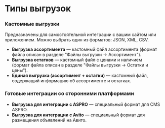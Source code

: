 # Типы выгрузок

### Кастомные выгрузки

Предназначены для самостоятельной интеграции с вашим сайтом или приложением.
Можно выбрать один из форматов: JSON, XML, CSV.

- **Выгрузка ассортимента** — кастомный файл ассортимента (формат файла описан в разделе "Файлы выгрузки → Ассортимент").
- **Выгрузка остатков** — кастомный файл с ценами и наличием (формат файла описан в разделе "Файлы выгрузки → Остатки и цены").
- **Единая выгрузка (ассортимент + остатки)** — кастомный файл, содержащий информацию об ассортименте и остатках.


### Готовые интеграции со сторонними платформами

- **Выгрузка для интеграции с ASPRO** — специальный формат для CMS ASPRO.
- **Выгрузка для интеграции с Avito** — специальный формат для размещения объявлений на Авито.
